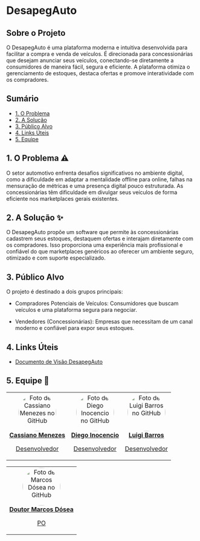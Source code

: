 # DesapegAuto
## Sobre o Projeto
O DesapegAuto é uma plataforma moderna e intuitiva desenvolvida para facilitar a compra e venda de veículos. É direcionada para concessionárias que desejam anunciar seus veículos, conectando-se diretamente a consumidores de maneira fácil, segura e eficiente. A plataforma otimiza o gerenciamento de estoques, destaca ofertas e promove interatividade com os compradores.

## Sumário
- [1. O Problema](#1-o-problema-warning)
- [2. A Solução](#2-a-solução-sparkles)
- [3. Público Alvo](#3-público-alvo)
- [4. Links Úteis](#4-links-úteis)
- [5. Equipe](#5-equipe-busts_in_silhouette)

## 1. O Problema :warning:
O setor automotivo enfrenta desafios significativos no ambiente digital, como a dificuldade em adaptar a mentalidade offline para online, falhas na mensuração de métricas e uma presença digital pouco estruturada. As concessionárias têm dificuldade em divulgar seus veículos de forma eficiente nos marketplaces gerais existentes.

## 2. A Solução :sparkles:
O DesapegAuto propõe um software que permite às concessionárias cadastrem seus estoques, destaquem ofertas e interajam diretamente com os compradores. Isso proporciona uma experiência mais profissional e confiável do que marketplaces genéricos ao oferecer um ambiente seguro, otimizado e com suporte especializado.

## 3. Público Alvo
O projeto é destinado a dois grupos principais:
- Compradores Potenciais de Veículos: Consumidores que buscam veículos e uma plataforma segura para negociar.

- Vendedores (Concessionárias): Empresas que necessitam de um canal moderno e confiável para expor seus estoques.

## 4. Links Úteis
- [Documento de Visão DesapegAuto](Gerenciamento/DocumentoVisaoDesapegAuto.docx/)

## 5. Equipe :busts_in_silhouette:
<table align="center">
  <tr>
    <td align="center">
      <a href="https://github.com/CassianoMn" target="_blank">
        <img style="border-radius:50%;" src="https://avatars.githubusercontent.com/u/107015712?v=4" width="100px;" alt="Foto de Cassiano Menezes no GitHub"/><br>
        <figcapture>
          <strong>Cassiano Menezes</strong>
          <p>Desenvolvedor</p>
        </figcapture>
      </a>
    </td>
    <td align="center">
      <a href="https://github.com/DiegoInocencio" target="_blank">
        <img style="border-radius:50%;" src="https://avatars.githubusercontent.com/u/192210946?v=4"  width="100px;" alt="Foto de Diego Inocencio no GitHub"/><br>
        <fidcapture>
          <strong>Diego Inocencio</strong>
          <p>Desenvolvedor</p>
        </fidcapture>
      </a>
    </td>
    <td align="center">
      <a href="https://github.com/LuigiBarros" target="_blank">
        <img style="border-radius:50%;" src="https://avatars.githubusercontent.com/u/156836767?v=4" target="_blank"  width="100px;" alt="Foto de Luigi Barros no GitHub"/><br>
        <figcapture>
          <strong>Luigi Barros</strong>
          <p>Desenvolvedor</p>
        </figcapture>
      </a>
    </td>
  </tr>
</table>
<table align="center">
  <tr>
    <td align="center">
      <a href="https://github.com/marcosdosea" target="_blank">
        <img style="border-radius:50%;" src="https://avatars.githubusercontent.com/u/7799935?v=4" target="_blank" width="100px;" alt="Foto de Marcos Dósea no         GitHub"/><br>
        <figcapture>
          <strong>Doutor Marcos Dósea</strong>
          <p>PO</p>
        </figcapture>
      </a>
    </td>
   </tr>
</table>